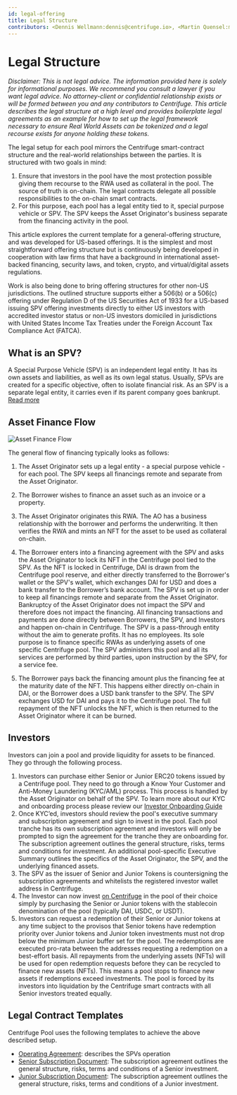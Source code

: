 ```yaml
---
id: legal-offering
title: Legal Structure
contributors: <Dennis Wellmann:dennis@centrifuge.io>, <Martin Quensel:martin@centrifuge.io>, <Jay:jay@centrifuge.io>
---
```


# Legal Structure

_Disclaimer: This is not legal advice. The information provided here is solely for informational purposes. We recommend you consult a lawyer if you want legal advice. No attorney-client or confidential relationship exists or will be formed between you and any contributors to Centrifuge.
This article describes the legal structure at a high level and provides boilerplate legal agreements as an example for how to set up the legal framework necessary to ensure Real World Assets can be tokenized and a legal recourse exists for anyone holding these tokens._

The legal setup for each pool mirrors the Centrifuge smart-contract structure and the real-world relationships between the parties. It is structured with two goals in mind:

1. Ensure that investors in the pool have the most protection possible giving them recourse to the RWA used as collateral in the pool.
   The source of truth is on-chain. The legal contracts delegate all possible responsibilities to the on-chain smart contracts.
2. For this purpose, each pool has a legal entity tied to it, special purpose vehicle or SPV. The SPV keeps the Asset Originator's business separate from the financing activity in the pool.

This article explores the current template for a general-offering structure, and was developed for US-based offerings. It is the simplest and most straightforward offering structure but is continuously being developed in cooperation with law firms that have a background in international asset-backed financing, security laws, and token, crypto, and virtual/digital assets regulations.

Work is also being done to bring offering structures for other non-US jurisdictions. The outlined structure supports either a 506(b) or a 506(c) offering under Regulation D of the US Securities Act of 1933 for a US-based issuing SPV offering investments directly to either US investors with accredited investor status or non-US investors domiciled in jurisdictions with United States Income Tax Treaties under the Foreign Account Tax Compliance Act (FATCA).

## What is an SPV?

A Special Purpose Vehicle (SPV) is an independent legal entity. It has its own assets and liabilities, as well as its own legal status. Usually, SPVs are created for a specific objective, often to isolate financial risk. As an SPV is a separate legal entity, it carries even if its parent company goes bankrupt. [Read more](https://corporatefinanceinstitute.com/resources/knowledge/strategy/special-purpose-vehicle-spv/)

## Asset Finance Flow

![Asset Finance Flow](./images/legal_origination_flow.png)

The general flow of financing typically looks as follows:

1. The Asset Originator sets up a legal entity - a special purpose vehicle - for each pool. The SPV keeps all financings remote and separate from the Asset Originator.

2. The Borrower wishes to finance an asset such as an invoice or a property.

3. The Asset Originator originates this RWA. The AO has a business relationship with the borrower and performs the underwriting. It then verifies the RWA and mints an NFT for the asset to be used as collateral on-chain.

4. The Borrower enters into a financing agreement with the SPV and asks the Asset Originator to lock its NFT in the Centrifuge pool tied to the SPV. As the NFT is locked in Centrifuge, DAI is drawn from the Centrifuge pool reserve, and either directly transferred to the Borrower's wallet or the SPV's wallet, which exchanges DAI for USD and does a bank transfer to the Borrower’s bank account. The SPV is set up in order to keep all financings remote and separate from the Asset Originator. Bankruptcy of the Asset Originator does not impact the SPV and therefore does not impact the financing. All financing transactions and payments are done directly between Borrowers, the SPV, and Investors and happen on-chain in Centrifuge. The SPV is a pass-through entity without the aim to generate profits. It has no employees. Its sole purpose is to finance specific RWAs as underlying assets of one specific Centrifuge pool. The SPV administers this pool and all its services are performed by third parties, upon instruction by the SPV, for a service fee.

5. The Borrower pays back the financing amount plus the financing fee at the maturity date of the NFT. This happens either directly on-chain in DAI, or the Borrower does a USD bank transfer to the SPV. The SPV exchanges USD for DAI and pays it to the Centrifuge pool. The full repayment of the NFT unlocks the NFT, which is then returned to the Asset Originator where it can be burned.

## Investors

Investors can join a pool and provide liquidity for assets to be financed. They go through the following process.

1. Investors can purchase either Senior or Junior ERC20 tokens issued by a Centrifuge pool. They need to go through a Know Your Customer and Anti-Money Laundering (KYC/AML) process. This process is handled by the Asset Originator on behalf of the SPV. To learn more about our KYC and onboarding process please review our [Investor Onboarding Guide](https://docs.centrifuge.io/user/using-centrifuge/onboarding/)
2. Once KYC’ed, investors should review the pool's executive summary and subscription agreement and sign to invest in the pool. Each pool tranche has its own subscription agreement and investors will only be prompted to sign the agreement for the tranche they are onboarding for. The subscription agreement outlines the general structure, risks, terms and conditions for investment. An additional pool-specific Executive Summary outlines the specifics of the Asset Originator, the SPV, and the underlying financed assets.
3. The SPV as the issuer of Senior and Junior Tokens is countersigning the subscription agreements and whitelists the registered investor wallet address in Centrifuge.
4. The Investor can now invest [on Centrifuge](https://app.centrifuge.io/) in the pool of their choice simply by purchasing the Senior or Junior tokens with the stablecoin denomination of the pool (typically DAI, USDC, or USDT).
5. Investors can request a redemption of their Senior or Junior tokens at any time subject to the provisos that Senior tokens have redemption priority over Junior tokens and Junior token investments must not drop below the minimum Junior buffer set for the pool. The redemptions are executed pro-rata between the addresses requesting a redemption on a best-effort basis. All repayments from the underlying assets (NFTs) will be used for open redemption requests before they can be recycled to finance new assets (NFTs). This means a pool stops to finance new assets if redemptions exceed investments. The pool is forced by its investors into liquidation by the Centrifuge smart contracts with all Senior investors treated equally.

## Legal Contract Templates

Centrifuge Pool uses the following templates to achieve the above described setup.

- [Operating Agreement](https://drive.google.com/file/d/1tSdZHCT7cqjh0uKCOqgrCvA9yp7XSY4K/view?usp=sharing): describes the SPVs operation
- [Senior Subscription Document](https://drive.google.com/file/d/1GhTrd6x1OS8KzR9NErFngSZAT737tRLj): The subscription agreement outlines the general structure, risks, terms and conditions of a Senior investment.
- [Junior Subscription Document](https://drive.google.com/file/d/1hXS1jrHSedJwFlV7u2pYPIcv89DYUpk0): The subscription agreement outlines the general structure, risks, terms and conditions of a Junior investment.
